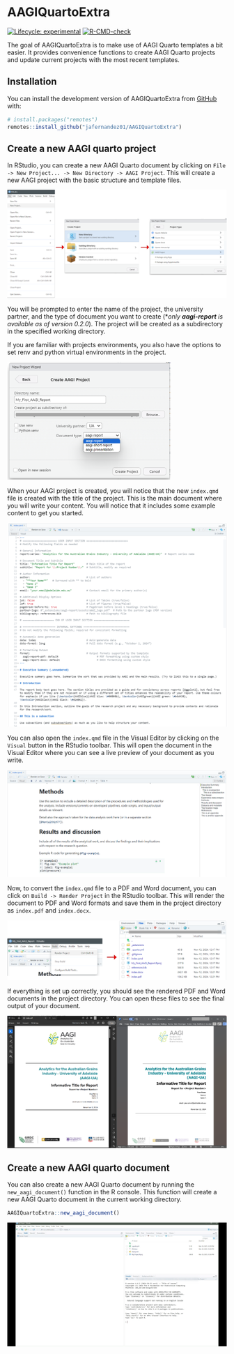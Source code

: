 
<!-- README.md is generated from README.Rmd. Please edit that file -->

# AAGIQuartoExtra

<!-- badges: start -->

[![Lifecycle:
experimental](https://img.shields.io/badge/lifecycle-experimental-orange.svg)](https://lifecycle.r-lib.org/articles/stages.html#experimental)
[![R-CMD-check](https://github.com/jafernandez01/AAGIQuartoExtra/actions/workflows/R-CMD-check.yaml/badge.svg)](https://github.com/jafernandez01/AAGIQuartoExtra/actions/workflows/R-CMD-check.yaml)

<!-- badges: end -->

The goal of AAGIQuartoExtra is to make use of AAGI Quarto templates a
bit easier. It provides convenience functions to create AAGI Quarto
projects and update current projects with the most recent templates.

## Installation

You can install the development version of AAGIQuartoExtra from
[GitHub](https://github.com/) with:

``` r
# install.packages("remotes")
remotes::install_github("jafernandez01/AAGIQuartoExtra")
```

## Create a new AAGI quarto project

In RStudio, you can create a new AAGI Quarto document by clicking on
`File -> New Project... -> New Directory -> AAGI Project`. This will
create a new AAGI project with the basic structure and template files.

![](media/figures/create_project_step1.png)

You will be prompted to enter the name of the project, the university
partner, and the type of document you want to create (\**only
**aagi-report** is available as of version 0.2.0*). The project will be
created as a subdirectory in the specified working directory.

If you are familiar with projects environments, you also have the
options to set renv and python virtual environments in the project.

<img src="media/figures/create_project_step2.png" width="374" />

When your AAGI project is created, you will notice that the new
`index.qmd` file is created with the title of the project. This is the
main document where you will write your content. You will notice that it
includes some example content to get you started.

![](media/figures/create_project_step3.png)

You can also open the `index.qmd` file in the Visual Editor by clicking
on the `Visual` button in the RStudio toolbar. This will open the
document in the Visual Editor where you can see a live preview of your
document as you write.

![](media/figures/create_project_step4.png)

Now, to convert the `index.qmd` file to a PDF and Word document, you can
click on `Build -> Render Project` in the RStudio toolbar. This will
render the document to PDF and Word formats and save them in the project
directory as `index.pdf` and `index.docx`.

![](media/figures/create_project_step5.png)

If everything is set up correctly, you should see the rendered PDF and
Word documents in the project directory. You can open these files to see
the final output of your document.

![](media/figures/create_project_step6.png)

## Create a new AAGI quarto document

You can also create a new AAGI Quarto document by running the
`new_aagi_document()` function in the R console. This function will
create a new AAGI Quarto document in the current working directory.

``` r
AAGIQuartoExtra::new_aagi_document()
```

<p align="center">
<img src="media/videos/recording_new_aagi_document.gif" alt="Video">
</p>
